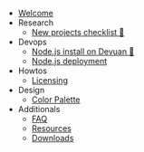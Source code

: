 - [Welcome](/)
- Research
  - [New projects checklist 🎉](research/new_project.md)
- Devops
  - [Node.js install on Devuan 💫](devops/node_install.md)
  - [Node.js deployment](devops/node_deploy.md)
- Howtos
  - [Licensing](howto/licensing.md)
- Design
  - [Color Palette](design/colors.md)
- Additionals
  - [FAQ](overview/faq.md)
  - [Resources](overview/resources.md)
  - [Downloads](overview/download.md)
